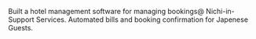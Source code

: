 Built a hotel management software for managing bookings@ Nichi-in-Support Services. Automated bills and booking confirmation for Japenese Guests.
